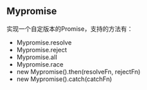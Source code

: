 ## Mypromise

实现一个自定版本的Promise，支持的方法有：

- Mypromise.resolve
- Mypromise.reject
- Mypromise.all
- Mypromise.race
- new Mypromise().then(resolveFn, rejectFn)
- new Mypromise().catch(catchFn)
